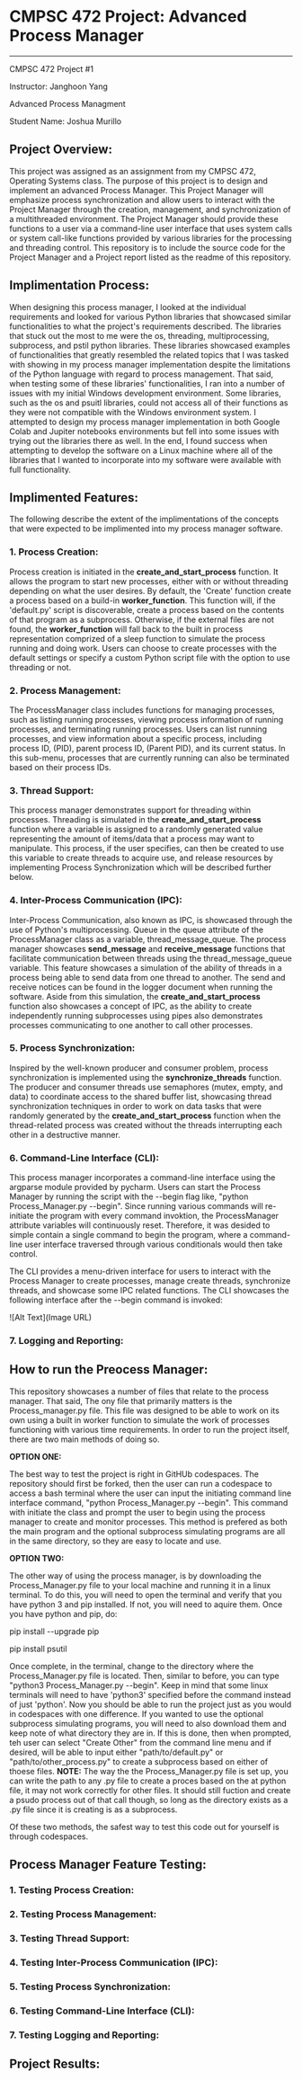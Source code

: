 # CMPSC 472 Project: Advanced Process Manager
___

CMPSC 472 Project #1

Instructor: Janghoon Yang

Advanced Process Managment

Student Name: Joshua Murillo

## Project Overview:

This project was assigned as an assignment from my CMPSC 472, Operating Systems class. The purpose of this project is to design and implement an advanced Process Manager. This Project Manager will emphasize process synchronization and allow users to interact with the Project Manager through the creation, management, and synchronization of a multithreaded environment. The Project Manager should provide these functions to a user via a command-line user interface that uses system calls or system call-like functions provided by various libraries for the processing and threading control. This repository is to include the source code for the Project Manager and a Project report listed as the readme of this repository.

## Implimentation Process:
When designing this process manager, I looked at the individual requirements and looked for various Python libraries that showcased similar functionalities to what the project's requirements described. The libraries that stuck out the most to me were the os, threading, multiprocessing, subprocess, and pstil python libraries. These libraries showcased examples of functionalities that greatly resembled the related topics that I was tasked with showing in my process manager implementation despite the limitations of the Python language with regard to process management. That said, when testing some of these libraries' functionalities, I ran into a number of issues with my initial Windows development environment. Some libraries, such as the os and psuitl libraries, could not access all of their functions as they were not compatible with the Windows environment system. I attempted to design my process manager implementation in both Google Colab and Jupiter notebooks environments but fell into some issues with trying out the libraries there as well. In the end, I found success when attempting to develop the software on a Linux machine where all of the libraries that I wanted to incorporate into my software were available with full functionality. 

## Implimented Features:
The following describe the extent of the implimentations of the concepts that were expected to be implimented into my process manager software.

### 1. Process Creation:
Process creation is initiated in the **create_and_start_process** function. It allows the program to start new processes, either with or without threading depending on what the user desires. By default, the 'Create' function create a process based on a build-in **worker_function**. This function will, if the 'default.py' script is discoverable, create a process based on the contents of that program as a subprocess. Otherwise, if the external files are not found, the **worker_function** will fall back to the built in process representation comprized of a sleep function to simulate the process running and doing work. Users can choose to create processes with the default settings or specify a custom Python script file with the option to use threading or not.

### 2. Process Management:
The ProcessManager class includes functions for managing processes, such as listing running processes, viewing process information of running processes, and terminating running processes. Users can list running processes, and view information about a specific process, including process ID, (PID), parent process ID, (Parent PID), and its current status. In this sub-menu, processes that are currently running can also be terminated based on their process IDs.

### 3. Thread Support:
This process manager demonstrates support for threading within processes. Threading is simulated in the **create_and_start_process** function where a variable is assigned to a randomly generated value representing the amount of items/data that a process may want to manipulate. This process, if the user specifies, can then be created to use this variable to create threads to acquire use, and release resources by implementing Process Synchronization which will be described further below.

### 4. Inter-Process Communication (IPC):
Inter-Process Communication, also known as IPC, is showcased through the use of Python's multiprocessing. Queue in the queue attribute of the ProcessManager class as a variable, thread_message_queue. The process manager showcases **send_message** and **receive_message** functions that facilitate communication between threads using the thread_message_queue variable. This feature showcases a simulation of the ability of threads in a process being able to send data from one thread to another. The send and receive notices can be found in the logger document when running the software. Aside from this simulation, the **create_and_start_process** function also showcases a concept of IPC, as the ability to create independently running subprocesses using pipes also demonstrates processes communicating to one another to call other processes. 

### 5. Process Synchronization:
Inspired by the well-known producer and consumer problem, process synchronization is implemented using the **synchronize_threads** function. The producer and consumer threads use semaphores (mutex, empty, and data) to coordinate access to the shared buffer list, showcasing thread synchronization techniques in order to work on data tasks that were randomly generated by the **create_and_start_process** function when the thread-related process was created without the threads interrupting each other in a destructive manner.

### 6. Command-Line Interface (CLI):
This process manager incorporates a command-line interface using the argparse module provided by pycharm. Users can start the Process Manager by running the script with the --begin flag like, "python Process_Manager.py --begin". Since running various commands will re-initiate the program with every command invoktion, the ProcessManager attribute variables will continuously reset. Therefore, it was desided to simple contain a single command to begin the program, where a command-line user interface traversed through various conditionals would then take control.

The CLI provides a menu-driven interface for users to interact with the Process Manager to create processes, manage create threads, synchronize threads, and showcase some IPC related functions. The CLI showcases the following interface after the --begin command is invoked:

![Alt Text](Image URL)

### 7. Logging and Reporting:


## How to run the Preocess Manager:
This repository showcases a number of files that relate to the process manager. That said, The ony file that primarily matters is the Process_manager.py file. This file was designed to be able to work on its own using a built in worker function to simulate the work of processes functioning with various time requirements. In order to run the project itself, there are two main methods of doing so.

**OPTION ONE:**

The best way to test the project is right in GitHUb codespaces. The repository should first be forked, then the user can run a codespace to access a bash terminal where the user can input the initiating command line interface command, "python Process_Manager.py --begin". This command with initiate the class and prompt the user to begin using the process manager to create and monitor processes. This method is prefered as both the main program and the optional subprocess simulating programs are all in the same directory, so they are easy to locate and use.

**OPTION TWO:**

The other way of using the process manager, is by downloading the Process_Manager.py file to your local machine and running it in a linux terminal. To do this, you will need to open the terminal and verify that you have python 3 and pip installed. If not, you will need to aquire them. Once you have python and pip, do:

pip install --upgrade pip

pip install psutil

Once complete, in the terminal, change to the directory where the Process_Manager.py file is located. Then, similar to before, you can type "python3 Process_Manager.py --begin". Keep in mind that some linux terminals will need to have 'python3' specified before the command instead of just 'python'. Now you should be able to run the project just as you would in codespaces with one difference. If you wanted to use the optional subprocess simulating programs, you will need to also download them and keep note of what directory they are in. If this is done, then when prompted, teh user can select "Create Other" from the command line menu and if desired, will be able to input either "path/to/default.py" or "path/to/other_process.py" to create a subprocess based on either of thoese files. **NOTE:** The way the the Process_Manager.py file is set up, you can write the path to any .py file to create a proces based on the at python file, it may not work correctly for other files. It should still fuction and create a psudo process out of that call though, so long as the directory exists as a .py file since it is creating is as a subprocess. 

Of these two methods, the safest way to test this code out for yourself is through codespaces.

## Process Manager Feature Testing:
### 1. Testing Process Creation:

### 2. Testing Process Management:

### 3. Testing Thread Support:

### 4. Testing Inter-Process Communication (IPC):

### 5. Testing Process Synchronization:

### 6. Testing Command-Line Interface (CLI):

### 7. Testing Logging and Reporting:


## Project Results:
